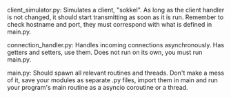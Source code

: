 client_simulator.py:
Simulates a client, "sokkel". As long as the client handler is not changed, it should start transmitting as soon as it is run.
Remember to check hostname and port, they must correspond with what is defined in main.py.

connection_handler.py:
Handles incoming connections asynchronously. Has getters and setters, use them. Does not run on its own, you must run main.py.

main.py:
Should spawn all relevant routines and threads. 
Don't make a mess of it, save your modules as separate .py files, import them in main and run your program's main routine as a asyncio coroutine or a thread.
